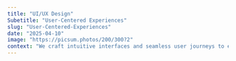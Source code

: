 ```yaml
---
title: "UI/UX Design"
Subetitle: "User-Centered Experiences"
slug: "User-Centered-Experiences"
date: "2025-04-10"
image: "https://picsum.photos/200/300?2"
context: "We craft intuitive interfaces and seamless user journeys to enhance engagement and brand loyalty."
---
```

